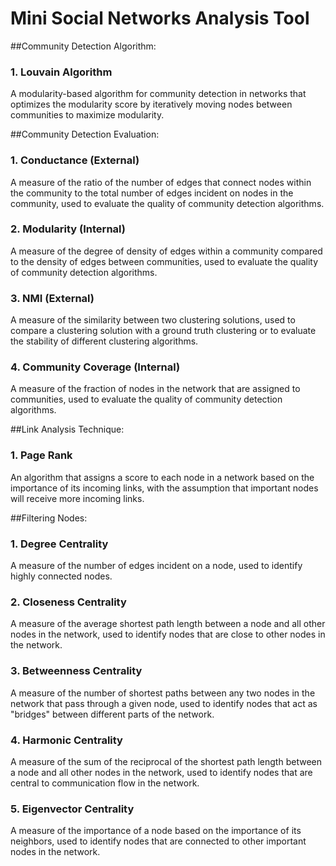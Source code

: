 # Mini Social Networks Analysis Tool

##Community Detection Algorithm:
### 1. Louvain Algorithm
A modularity-based algorithm for community detection in networks that optimizes the modularity score by iteratively moving nodes between communities to maximize modularity.

##Community Detection Evaluation:
### 1. Conductance (External)
A measure of the ratio of the number of edges that connect nodes within the community to the total number of edges incident on nodes in the community, used to evaluate the quality of community detection algorithms.
### 2. Modularity (Internal)
A measure of the degree of density of edges within a community compared to the density of edges between communities, used to evaluate the quality of community detection algorithms.
### 3. NMI (External)
A measure of the similarity between two clustering solutions, used to compare a clustering solution with a ground truth clustering or to evaluate the stability of different clustering algorithms.
### 4. Community Coverage (Internal)
A measure of the fraction of nodes in the network that are assigned to communities, used to evaluate the quality of community detection algorithms.

##Link Analysis Technique:
### 1. Page Rank
An algorithm that assigns a score to each node in a network based on the importance of its incoming links, with the assumption that important nodes will receive more incoming links.

##Filtering Nodes:
### 1. Degree Centrality
A measure of the number of edges incident on a node, used to identify highly connected nodes.
### 2. Closeness Centrality
A measure of the average shortest path length between a node and all other nodes in the network, used to identify nodes that are close to other nodes in the network.
### 3. Betweenness Centrality
A measure of the number of shortest paths between any two nodes in the network that pass through a given node, used to identify nodes that act as "bridges" between different parts of the network.
### 4. Harmonic Centrality
A measure of the sum of the reciprocal of the shortest path length between a node and all other nodes in the network, used to identify nodes that are central to communication flow in the network.
### 5. Eigenvector Centrality
A measure of the importance of a node based on the importance of its neighbors, used to identify nodes that are connected to other important nodes in the network.
